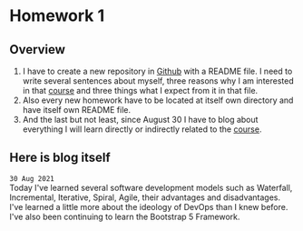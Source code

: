 # Homework 1

## Overview
1. I have to create a new repository in [Github][github] with a README file. I need to write several sentences about myself, three reasons why I am interested in that [course][course] and three things what I expect from it in that file.
2. Also every new homework have to be located at itself own directory and have itself own README file.
3. And the last but not least, since August 30 I have to blog about everything I will learn directly or indirectly related to the [course][course].

[github]: https://github.com/
[course]: https://github.com/oleg1995petrov/devops-andersen-training/

## Here is blog itself

`30 Aug 2021`  
Today I've learned several software development models such as Waterfall, Incremental, Iterative, Spiral, Agile, their advantages and disadvantages. I've learned a little more about the ideology of DevOps than I knew before. I've also been continuing to learn the Bootstrap 5 Framework.
